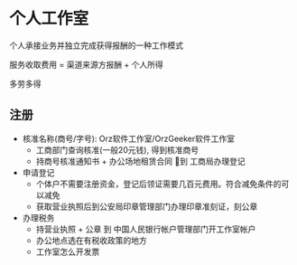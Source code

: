 # 个人工作室

个人承接业务并独立完成获得报酬的一种工作模式

服务收取费用 = 渠道来源方报酬 + 个人所得

多劳多得

## 注册

- 核准名称(商号/字号): Orz软件工作室/OrzGeeker软件工作室
    - 工商部门查询核准(一般20元钱), 得到核准商号
    - 持商号核准通知书 + 办公场地租赁合同 到 工商局办理登记
- 申请登记
    - 个体户不需要注册资金，登记后领证需要几百元费用。符合减免条件的可以减免
    - 获取营业执照后到公安局印章管理部门办理印章准刻证，刻公章
- 办理税务
    - 持营业执照 + 公章 到 中国人民银行帐户管理部门开工作室帐户
    - 办公地点选在有税收政策的地方
    - 工作室怎么开发票

## 
